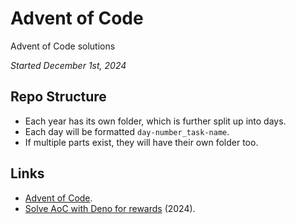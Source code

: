 # Advent of Code

Advent of Code solutions

_Started December 1st, 2024_

## Repo Structure

- Each year has its own folder, which is further split up into days.
- Each day will be formatted `day-number_task-name`.
- If multiple parts exist, they will have their own folder too.

## Links

- [Advent of Code](https://adventofcode.com/).
- [Solve AoC with Deno for rewards](https://deno.com/blog/advent-of-code-2024) (2024).